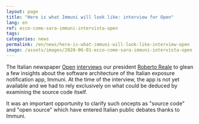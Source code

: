 ```yaml
---
layout: page
title: "Here is what Immuni will look like: interview for Open"
lang: en
ref: ecco-come-sara-immuni-intervista-open
tags:
categories: news
permalink: /en/news/here-is-what-immuni-will-look-like-interview-open
image: /assets/images/2020-06-01-ecco-come-sara-immuni-intervista-open.png
---
```


The Italian newspaper [Open](https://www.open.online/) [interviews](https://www.open.online/2020/06/01/ecco-come-sara-immuni-app-per-contenere-i-contagi-del-coronavirus-nella-fase-2/) our president [Roberto Reale](/en/about-us/bio/roberto-reale) to glean a few insights about the software architecture of the Italian exposure notification app, Immuni. At the time of the interview, the app is not yet available and we had to rely exclusively on what could be deduced by examining the source code itself.

It was an important opportunity to clarify such oncepts as "source code" and "open source" which have entered Italian public debates thanks to Immuni.
